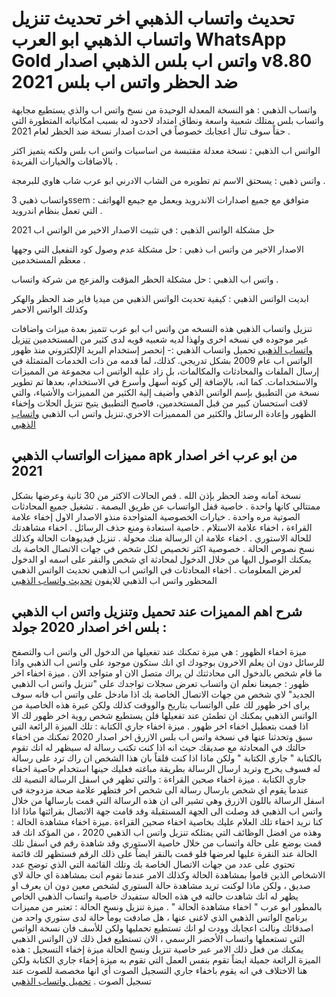 # تحديث واتساب الذهبي اخر تحديث تنزيل واتساب الذهبي ابو العرب WhatsApp Gold واتس اب بلس الذهبي اصدار v8.80 ضد الحظر واتس اب بلس 2021

واتساب الذهبي : هو النسخة المعدلة الوحيدة من نسخ واتس اب والذي يستطيع مجابهة واتساب بلس يمتلك شعبية واسعة ونطاق امتداد لاحدود له بسبب امكانياته المتطورة التي حقاً سوف تنال اعجابك خصوصاً في احدث اصدار نسخة ضد الحظر لعام 2021 .

الواتس اب الذهبي : نسخة معدلة مقتبسة من اساسيات واتس اب بلس ولكنه يتميز اكثر بالاضافات والخيارات الفريدة .

واتس ذهبي : يسحتق الاسم تم تطويره من الشاب الادرني ابو عرب شاب هاوي للبرمجة .

واتساب ذهبي 3ssem : متوافق مع جميع اصدارات الاندرويد ويعمل مع جيمع الهواتف التي تعمل بنظام اندرويد .

حل مشكلة الواتس الذهبي : في تثبيت الاصدار الاخير من الواتس اب 2021

الاصدار الاخير من واتس اب ذهبي : حل مشكلة عدم وصول كود التفعيل التي وجهها معظم المستخدمين .

واتس اب الذهبي : حل مشكلة الحظر المؤقت والمزعج من شركة واتساب .

ابديت الواتس الذهبي : كيفية تحديث الواتس الذهبي من ميديا فاير ضد الحظر والهكر وكذلك الواتس الاحمر

تنزيل واتساب الذهبي هذه النسخه من واتس اب ابو عرب تتميز بعدة ميزات واضافات غير موجوده في نسخه اخرى ولهذا لديه شعبيه قويه لدى كثير من المستخدمين
[تنزيل واتساب الذهبي](https://www.abu3rab.com/2020/10/whats-gold.html) تحميل واتساب الذهبي :- إنحصر إستخدام البريد الإلكتروني منذ ظهور الواتس اب عام 2009 بشكل تدريجي. كذلك، لما قدمه من ذات الخدمات المتمثلة في إرسال الملفات والمحادثات والمكالمات، بل زاد عليه الواتس اب مجموعة من المميزات والاستخدامات. كما انه، بالإضافة إلي كونه أسهل وأسرع في الاستخدام، بعدها تم تطوير نسخة من التطبيق بإسم الواتس الذهي وأضيف إلية الكثير من المميزات والأشياء، والتي لاقت استحسان كبير من قبل المستخدمين، فاصبح التطبيق يتيح تنزيل الحلات وإخفاء الظهور وإعادة الرسائل والكثير من الممميزات الاخري.تنزيل واتس اب الذهبي [واتساب الذهبي](https://www.abu3rab.com)

## مميزات الواتساب الذهبي apk من ابو عرب اخر اصدار 2021
نسخة آمانه وضد الحظر بإذن الله .
قص الحالات الاكثر من 30 ثانية وعرضها بشكل ممتتالي كانها واحدة .
خاصية قفل الواتساب عن طريق البصمة .
تشغيل جميع المحادثات الصوتية مره واحدة .
خيارات الخصوصية المتواجدة منذو الاصدار الاول إخفاء علامة القراءة ، اخفاء علامة الاستلام .
خاصية استعادة ومنع حذف الرسائل .
اخفاء مشاهدتك للحالة الاستوري .
اخفاء علامة ان الرسالة منك محولة .
تنزيل فيديوهات الحالة وكذلك نسخ نصوص الحالة .
خصوصية اكثر تخصيص لكل شخص في جهات الاتصال الخاصة بك يمكنك الوصول اليها من خلال الدخول لمحادثة اي شخص والنقر على اسمه او الدخول لعرض المعلومات .
اخفاء المحادثات في الواتس اب الذهبي
تحديث الواتس الذهبي المحظور
واتس اب الذهبي للايفون
[تحديث واتساب الذهبي](https://www.3ssem.com/2020/09/whatsapp-gold-apk.html)

## شرح اهم المميزات عند تحميل وتنزيل واتس اب الذهبي بلس اخر اصدار 2020 جولد :
ميزة اخفاء الظهور : هي ميزة تمكنك عند تفعيلها من الدخول الى واتس اب والتصفح للرسائل دون ان يعلم الاخرون بوجودك اي انك ستكون موجود على واتس اب الذهبي واذا ما قام شخص بالدخول الى محادثتك لن يراك متصل الان او متواجد الان .
ميزة اخفاء اخر ظهور : جميعنا نعلم ان واتساب تعرض سجلات تواجدك على "تنزيل واتس اب الذهبي الجديد" لاي شخص من جهات الاتصال الخاصة بك اذا مادخل على واتس اب فانه سوف يراى اخر ظهور لك على الواتساب بتاريخ والووقت كذلك ولكن عبرة هذه الخاصية من الواتس الذهبي يمكنك ان تطمئن عند تفعيلها فلن يستطيع شخص روية اخر ظهور لك الا اذا قمت بتعطيل اخفاء اخر ظهور .
ميزة اخفاء جاري الكتابة : تلك الميزة الرائعة التي سبق وتحدثنا عنها في نسخة واتس اب بلس الازرق اخر اصدار 2020 تمكنك من اخفاء حالتك في المحادثة مع صديقك حيث انه اذا كنت تكتب رسالة له سيظهر له انك تقوم بالكتابة " جاري الكتابة " ولكن ماذا اذا كنت قلقاً بان هذا الشخص ان راك ترد على رسالة له فسوف يخرج وتريد ارسال الرسالة بطريقة مباغته فعليك حينها استخدام خاصية اخفاء جاري الكتابة .
ميزة اخفاء صحين القراءة : والتي تظهر في اسفل الرسالة النصية لك عندما يقوم اي شخص بارسال رسالة الى شخص اخر فتظهر علامة صحة مزدوجة في اسفل الرسالة باللون الازرق وهي تشير الى ان هذه الرسالة التي قمت بارسالها من خلال واتس اب الذهبي قد وصلت الى الجهة المستقبلة وقد قامت جهة الاتصال بقرائتها ماذا اذا كنا نريد اخفاء تلك العلام عليك بخاصية اخفاء صحين القراءة .ميزة اخفاء مشاهدة الحالة : وهذه من افضل الوظائف التي يمتلكه تنزيل واتس اب الذهبي 2020 ، من المؤكد انك قد قمت بوضع على حالة واتساب من خلال خاصية الاستوري وقد شاهدة رقم في اسفل تلك الحالة عند النقرة عليها لعرضها فلو قمت بالنقر ايضاً على ذلك الرقم فستظهر لك قائمة تحتوي على عدد من جهات الاتصال الخاصة بك وتلك القائمة التي الذي توضح عدد الاشخاص الذين قاموا بمشاهدة الحالة وكذلك الامر عندما تقوم انت بمشاهدة اي حالة لاي صديق ، ولكن ماذا لوكنت تريد مشاهدة حالة الستوري لشخص معين دون ان يعرف او يظهر له انك شاهدت حالته في هذه الحالة ستفيدك خاصية واتساب الذهبي الخاص بالمطور ابو عرب " اخفاء مشاهدة الحالة " .
ميزة تنزيل ونسخ الحالة : تعتبر من مميزات برنامج الواتس الذهبي الذي لاغنى عنها ، هل صادفت يوماً حالة لدى ستوري واحد من اصدقائك ونالت اعجابك وودت لو انك تستطيع تحمليها ولكن للأسف فان نسخة الواتس التي تستعملها واتساب الأخضر الرسمي ، الان تستطيع فعل ذلك لان الواتس الذهبي يمكنك من فعل ذلك الامر عبر خاصية تنزيل ونسخ الحالة
ميزة إخفاء التسجيل : هذه الميزة الرائعة جميلة ايضاً تقوم بنفس العمل التي تقوم به ميزة إخفاء جاري الكتابة ولكن هنا الاختلاف في انه يقوم باخفاء جاري التسجيل الصوت أي انها مخصصة للصوت عند تسجيل الصوت .
[تحميل واتساب الذهبي](https://whatsplus.teiel.com/2020/09/whatsapp-gold.html)

